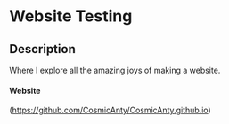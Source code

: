 # Website Testing #


## Description ##
Where I explore all the amazing joys of making a website.


#### Website ####
(https://github.com/CosmicAnty/CosmicAnty.github.io)
